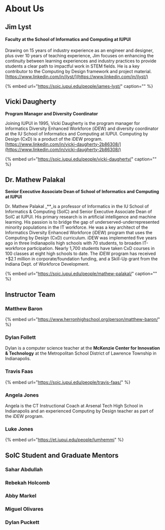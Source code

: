# About Us

## **Jim Lyst**

#### Faculty at the School of Informatics and Computing at IUPUI

Drawing on 15 years of industry experience as an engineer and designer, plus over 10 years of teaching experience, Jim focuses on enhancing the continuity between learning experiences and industry practices to provide students a clear path to impactful work in STEM fields. He is a key contributor to the Computing by Design framework and project material. [https://www.linkedin.com/in/jlyst/](https://www.linkedin.com/in/jlyst/)

{% embed url="https://soic.iupui.edu/people/james-lyst/" caption="" %}

## Vicki Daugherty

**Program Manager and Diversity Coordinator**

Joining IUPUI in 1995, Vicki Daugherty is the program manager for Informatics Diversity Enhanced Workforce \(iDEW\) and diversity coordinator at the IU School of Informatics and Computing at IUPUI. Computing by Design \(CxD\) is a product of the iDEW program. [https://www.linkedin.com/in/vicki-daugherty-2b86308/](https://www.linkedin.com/in/vicki-daugherty-2b86308/)

{% embed url="https://soic.iupui.edu/people/vicki-daugherty/" caption="" %}

## Dr. Mathew Palakal

**Senior Executive Associate Dean of School of Informatics and Computing at IUPUI**

Dr. Mathew Palakal _\*\*_is a professor of Informatics in the IU School of Informatics & Computing \(SoIC\) and Senior Executive Associate Dean of SoIC at IUPUI. His primary research is in artificial intelligence and machine learning. His passion is to bridge the gap of underserved-underrepresented minority populations in the IT workforce. He was a key architect of the Informatics Diversity Enhanced Workforce \(iDEW\) program that uses the Computing by Design \(CxD\) curriculum. iDEW was implemented five years ago in three Indianapolis high schools with 70 students, to broaden IT-workforce participation. Nearly 1,700 students have taken CxD courses in 100 classes at eight high schools to date. The iDEW program has received +$2.1 million in corporate/foundation funding, and a Skill-Up grant from the Indiana Dept. of Workforce Development.

{% embed url="https://soic.iupui.edu/people/mathew-palakal/" caption="" %}

## Instructor Team

### Matthew Baron

{% embed url="https://www.herronhighschool.org/person/matthew-baron/" %}

### Dylan Follett

Dylan is a computer science teacher at the **McKenzie Center for Innovation & Technology** at the Metropolitan School District of Lawrence Township in Indianapolis.

### Travis Faas

{% embed url="https://soic.iupui.edu/people/travis-faas/" %}

### Angela Jones

Angela is the CT Instructional Coach at Arsenal Tech High School in Indianapolis and an experienced Computing by Design teacher as part of the iDEW program.

### Luke Jones

{% embed url="https://et.iupui.edu/people/lumhemmi" %}

## SoIC Student and Graduate Mentors

### Sahar Abdullah

### Rebekah Holcomb

### Abby Markel

### Miguel Olivares

### Dylan Puckett

### 

### 

